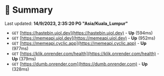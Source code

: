 # 📖 Summary
Last updated: **14/9/2023, 2:35:20 PG "Asia/Kuala_Lumpur"**

- `GET` [https://hastebin.ujol.dev](https://hastebin.ujol.dev) - **Up** (594ms)
- `GET` [https://memeapi.ujol.dev](https://memeapi.ujol.dev) - **Up** (952ms)
- `GET` [https://memeapi.cyclic.app](https://memeapi.cyclic.app) - **Up** (977ms)
- `GET` [https://klik.onrender.com/health](https://klik.onrender.com/health) - **Up** (379ms)
- `GET` [https://dumb.onrender.com](https://dumb.onrender.com) - **Up** (328ms)
